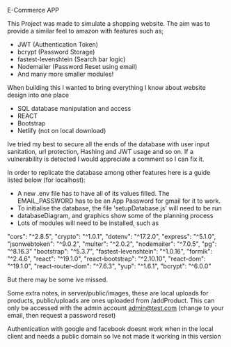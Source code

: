 E-Commerce APP

This Project was made to simulate a shopping website. The aim was to provide a similar feel to amazon with features such as;
- JWT (Authentication Token)
- bcrypt (Password Storage)
- fastest-levenshtein (Search bar logic)
- Nodemailer (Password Reset using email) 
- And many more smaller modules!

When building this I wanted to bring everything I know about website design into one place
- SQL database manipulation and access
- REACT
- Bootstrap
- Netlify (not on local download)

Ive tried my best to secure all the ends of the database with user input sanitation, url protection, Hashing and JWT usage and so on. If a vulnerability is detected I would appreciate a comment so I can fix it.

In order to replicate the database among other features here is a guide listed below (for localhost):
- A new .env file has to have all of its values filled. The EMAIL_PASSWORD has to be an App Password for gmail
for it to work.
- To initialise the database, the file 'setupDatabase.js' will need to be run
- databaseDiagram, and graphics show some of the planning process
- Lots of modules will need to be installed, such as

"cors": "^2.8.5",
"crypto": "^1.0.1",
"dotenv": "^17.2.0",
"express": "^5.1.0",
"jsonwebtoken": "^9.0.2",
"multer": "^2.0.2",
"nodemailer": "^7.0.5",
"pg": "^8.16.3"
"bootstrap": "^5.3.7",
"fastest-levenshtein": "^1.0.16",
"formik": "^2.4.6",
"react": "^19.1.0",
"react-bootstrap": "^2.10.10",
"react-dom": "^19.1.0",
"react-router-dom": "^7.6.3",
"yup": "^1.6.1",
"bcrypt": "^6.0.0"

But there may be some ive missed.

Some extra notes,
in server/public/images, these are local uploads for products, public/uploads are ones uploaded from 
/addProduct. This can only be accessed with the admin account admin@test.com (change to your email, then request a password reset)

Authentication with google and facebook doesnt work when in the local client and needs a public domain so Ive not made it working in this version